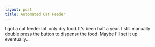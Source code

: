 ```yaml
---
layout: post
title: Automated Cat Feeder
---
```


I got a cat feeder lol. only dry food.
It's been half a year. I still manually double press the button to dispense the food. Maybe I'll set it up eventually...
